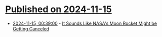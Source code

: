 # [Published on 2024-11-15](index.md)

* [2024-11-15, 00:39:00](https://soylentnews.org/article.pl?sid=24/11/14/1239256&from=rss) - [It Sounds Like NASA's Moon Rocket Might be Getting Canceled](https://soylentnews.org/article.pl?sid=24/11/14/1239256&from=rss)
